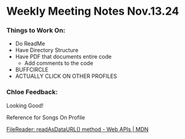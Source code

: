 # Weekly Meeting Notes Nov.13.24

### Things to Work On:

- Do ReadMe
- Have Directory Structure
- Have PDF that documents entire code
   - Add comments to the code
- BUFFCIRCLE
- ACTUALLY CLICK ON OTHER PROFILES

### Chloe Feedback:

Looking Good!

Reference for Songs On Profile

[FileReader: readAsDataURL() method - Web APIs | MDN](https://developer.mozilla.org/en-US/docs/Web/API/FileReader/readAsDataURL)

